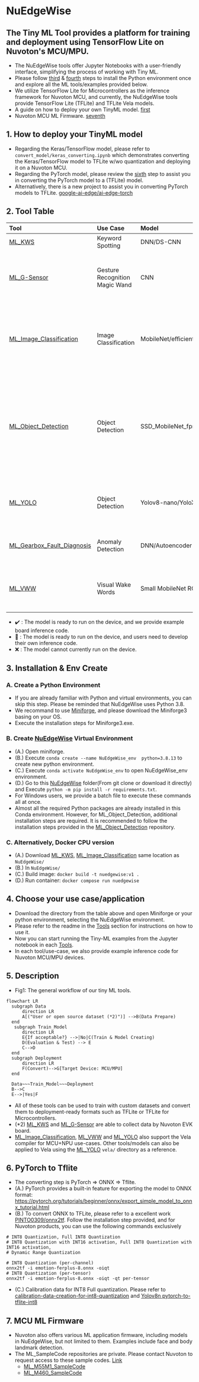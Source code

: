 # NuEdgeWise
The Tiny ML Tool provides a platform for training and deployment using TensorFlow Lite on Nuvoton's MCU/MPU. 
---
- The NuEdgeWise tools offer Jupyter Notebooks with a user-friendly interface, simplifying the process of working with Tiny ML.
- Please follow [third](#3-installation--env-create) & [fourth](#4-choose-your-use-caseapplication) steps to install the Python environment once and explore all the ML tools/examples provided below.
- We utilize TensorFlow Lite for Microcontrollers as the inference framework for Nuvoton MCU, and currently, the NuEdgeWise tools provide TensorFlow Lite (TFLite) and TFLite Vela models.
- A guide on how to deploy your own TinyML model. [first](#1-How-to-deploy-your-TinyML-model)
- Nuvoton MCU ML Firmware. [seventh](#7-MCU-ML-Firmware)

## 1. How to deploy your TinyML model
- Regarding the Keras/TensorFlow model, please refer to `convert_model/keras_converting.ipynb` which demonstrates converting the Keras/TensorFlow model to TFLite w/wo quantization and deploying it on a Nuvoton MCU.
- Regarding the PyTorch model, please review the [sixth](#6-PyTorch-to-Tflite) step to assist you in converting the PyTorch model to a (TFLite) model.
- Alternatively, there is a new project to assist you in converting PyTorch models to TFLite. [google-ai-edge/ai-edge-torch](https://github.com/google-ai-edge/ai-edge-torch)


## 2. Tool Table
| Tool | Use Case | Model | M55M1 |M467|MA35D1|Description |
| :-- | :-- | :--| :--|:--|:--|:--|
| [ML_KWS](https://github.com/OpenNuvoton/ML_KWS)  | Keyword Spotting | DNN/DS-CNN | :heavy_check_mark: |:heavy_check_mark:|:small_blue_diamond:| Keyword spotting with a small vocabulary (<=1s). |
| [ML_G-Sensor](https://github.com/OpenNuvoton/ML_G-Sensor) | Gesture Recognition Magic Wand  | CNN| :small_blue_diamond:| :heavy_check_mark:|:small_blue_diamond:|The data consists of 3-dimensional accelerometer readings captured during various gestures. In this Tool, we provide functionality for data collection.|
| [ML_Image_Classification](https://github.com/OpenNuvoton/ML_Image_Classification) | Image Classification | MobileNet/efficientnet/fdmobilenet/shufflenet | :heavy_check_mark:|:small_blue_diamond: (shufflenet) |:small_blue_diamond:|We utilize transfer learning and fine-tuning techniques, where the pre-trained model is MobileNet trained on the ImageNet dataset. Users have the flexibility to train the model further with their own data.|
| [ML_Object_Detection](https://github.com/OpenNuvoton/ML_Object_Detection) | Object Detection | SSD_MobileNet_fpnlite v2/v3|:heavy_check_mark: |:x:|:heavy_check_mark:|We utilize the TensorFlow Object Detection API, which supports various models. For our MPU's edge use-case, we opt for a smaller model. If users wish to experiment with SSD_MobileNet_fpnlite_v3, please use the TF1 environment. More details regarding the TF1 environment can be found in the provided link.|
| [ML_YOLO](https://github.com/OpenNuvoton/ML_YOLO) | Object Detection | Yolov8-nano/YoloX-nano/Yolo Fastest v1.1| :heavy_check_mark: |:x:|:heavy_check_mark:|Training YOLO-series models using PyTorch or Darknet and converting them into fully quantized TFLite models for easy deployment.|
| [ML_Gearbox_Fault_Diagnosis](https://github.com/OpenNuvoton/ML_Gearbox_Fault_Diagnosis) |Anomaly Detection | DNN/Autoencoder | :small_blue_diamond:|:heavy_check_mark:|:small_blue_diamond:|A basic practice for Tiny ML includes training a model, converting it to TFLite format, and deploying it on an EVK.|
| [ML_VWW](https://github.com/OpenNuvoton/ML_VWW) | Visual Wake Words | Small MobileNet RGB/gray | :heavy_check_mark:|:heavy_check_mark:|:small_blue_diamond:|In the microcontroller vision use-case, the objective is to identify whether a person (or any other object of interest) is present in an image. |

- :heavy_check_mark: : The model is ready to run on the device, and we provide example board inference code.
- :small_blue_diamond: : The model is ready to run on the device, and users need to develop their own inference code.
- :x: : The model cannot currently run on the device.
## 3. Installation & Env Create
### A. Create a Python Environment
- If you are already familiar with Python and virtual environments, you can skip this step. Please be reminded that NuEdgeWise uses Python 3.8.
- We recommand to use [Miniforge](https://github.com/conda-forge/miniforge), and please download the Miniforge3 basing on your OS.
- Execute the installation steps for Miniforge3.exe. 
### B. Create [NuEdgeWise](https://github.com/OpenNuvoton/NuEdgeWise) Virtual Environment
- (A.) Open miniforge. 
- (B.) Execute `conda create --name NuEdgeWise_env  python=3.8.13` to create new python environment.
- (C.) Execute `conda activate NuEdgeWise_env` to open NuEdgeWise_env environment.
- (D.) Go to this [NuEdgeWise](https://github.com/OpenNuvoton/NuEdgeWise) folder(From git clone or download it directly) and Execute `python -m pip install -r requirements.txt`.
- For Windows users, we provide a batch file to execute these commands all at once.
- Almost all the required Python packages are already installed in this Conda environment. However, for ML_Object_Detection, additional installation steps are required. It is recommended to follow the installation steps provided in the [ML_Object_Detection](https://github.com/OpenNuvoton/ML_Object_Detection) repository.

### C. Alternatively, Docker CPU version
- (A.) Download [ML_KWS](https://github.com/OpenNuvoton/ML_KWS), [ML_Image_Classification](https://github.com/OpenNuvoton/ML_Image_Classification) same location as `NuEdgeWise/`
- (B.) In `NuEdgeWise/`
- (C.) Build image: `docker build -t nuedgewise:v1 .`
- (D.) Run container: `docker compose run nuedgewise`

## 4. Choose your use case/application
- Download the directory from the table above and open Miniforge or your python environment, selecting the NuEdgeWise environment.
- Please refer to the readme in the [Tools](#1-tool-table) section for instructions on how to use it.
- Now you can start running the Tiny-ML examples from the Jupyter notebook in each [Tools](#1-tool-table).
- In each tool/use-case, we also provide example inference code for Nuvoton MCU/MPU devices. 
## 5. Description
- Fig1: The general workflow of our tiny ML tools.
```mermaid
flowchart LR
  subgraph Data
      direction LR
      A[("User or open source dataset (*2)")] -->B(Data Prepare)
  end
   subgraph Train_Model
      direction LR
      E{If acceptable?} -->|No|C(Train & Model Creating)
      D(Evaluation & Test) --> E
      C-->D 
  end
  subgraph Deployment
      direction LR
      F(Convert)-->G[Target Device: MCU/MPU]
  end
 
  Data~~~Train_Model~~~Deployment 
  B-->C
  E-->|Yes|F
```
- All of these tools can be used to train with custom datasets and convert them to deployment-ready formats such as TFLite or TFLite for Microcontrollers.
- (*2) [ML_KWS](https://github.com/OpenNuvoton/ML_KWS) and [ML_G-Sensor](https://github.com/OpenNuvoton/ML_G-Sensor) are able to collect data by Nuvoton EVK board.
- [ML_Image_Classification](https://github.com/OpenNuvoton/ML_Image_Classification), [ML_VWW](https://github.com/OpenNuvoton/ML_VWW) and [ML_YOLO](https://github.com/OpenNuvoton/ML_YOLO) also support the Vela compiler for MCU+NPU use-cases. Other tools/models can also be applied to Vela using the [ML_YOLO](https://github.com/OpenNuvoton/ML_YOLO) `vela/` directory as a reference.


## 6. PyTorch to Tflite
- The converting step is PyTorch => ONNX => Tflite.
- (A.) PyTorch provides a built-in feature for exporting the model to ONNX format: https://pytorch.org/tutorials/beginner/onnx/export_simple_model_to_onnx_tutorial.html
- (B.) To convert ONNX to TFLite, please refer to a excellent work [PINTO0309/onnx2tf](https://github.com/PINTO0309/onnx2tf). Follow the installation step provided, and for Nuvoton products, you can use the following commands exclusively
```
# INT8 Quantization, Full INT8 Quantization
# INT8 Quantization with INT16 activation, Full INT8 Quantization with INT16 activation,
# Dynamic Range Quantization

# INT8 Quantization (per-channel)
onnx2tf -i emotion-ferplus-8.onnx -oiqt
# INT8 Quantization (per-tensor)
onnx2tf -i emotion-ferplus-8.onnx -oiqt -qt per-tensor
```
- (C.) Calibration data for INT8 Full quantization. Please refer to [calibration-data-creation-for-int8-quantization](https://github.com/PINTO0309/onnx2tf?tab=readme-ov-file#8-calibration-data-creation-for-int8-quantization) and [Yolov8n pytorch-to-tflite-int8](https://github.com/MaxCYCHEN/ultralytics_yolov8?tab=readme-ov-file#4-pytorch-to-tflite-int8)


## 7. MCU ML Firmware
- Nuvoton also offers various ML application firmware, including models in NuEdgeWise, but not limited to them. Examples include face and body landmark detection.
- The ML_SampleCode repositories are private. Please contact Nuvoton to request access to these sample codes. [Link](https://www.nuvoton.com/ai/contact-us/)
  - [ML_M55M1_SampleCode](https://github.com/OpenNuvoton/ML_M55M1_SampleCode)
  - [ML_M460_SampleCode](https://github.com/OpenNuvoton/ML_M460_SampleCode)
